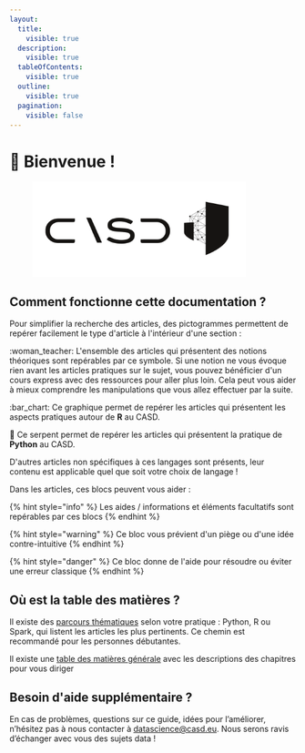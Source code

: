 ```yaml
---
layout:
  title:
    visible: true
  description:
    visible: true
  tableOfContents:
    visible: true
  outline:
    visible: true
  pagination:
    visible: false
---
```


# 🎉 Bienvenue !

<div data-full-width="true">

<figure><picture><source srcset=".gitbook/assets/Logo_casd_et_symbole_blanc.png" media="(prefers-color-scheme: dark)"><img src=".gitbook/assets/Logo_casd_et_symbole_noir.png" alt="" width="375"></picture><figcaption></figcaption></figure>

</div>

## Comment fonctionne cette documentation ?

Pour simplifier la recherche des articles, des pictogrammes permettent de repérer facilement le type d'article à l'intérieur d'une section :&#x20;

:woman\_teacher:     L'ensemble des articles qui présentent des notions théoriques sont repérables par ce symbole.  Si une notion ne vous évoque rien avant les articles pratiques sur le sujet, vous pouvez bénéficier d'un cours express avec des ressources pour aller plus loin. Cela peut vous aider à mieux comprendre les manipulations que vous allez effectuer par la suite.

:bar\_chart:    Ce graphique permet de repérer les articles qui présentent les aspects pratiques autour de **R** au CASD.

:snake:    Ce serpent permet de repérer les articles qui présentent la pratique de **Python** au CASD.

D'autres articles non spécifiques à ces langages sont présents, leur contenu est applicable quel que soit votre choix de langage !

Dans les articles, ces blocs peuvent vous aider :

{% hint style="info" %}
Les aides / informations et éléments facultatifs sont repérables par ces blocs
{% endhint %}

{% hint style="warning" %}
Ce bloc vous prévient d'un piège ou d'une idée contre-intuitive
{% endhint %}

{% hint style="danger" %}
Ce bloc donne de l'aide pour résoudre ou éviter une erreur classique
{% endhint %}

## Où est la table des matières ?

Il existe des [parcours thématiques](bienvenue/tables-des-matieres-thematiques.md) selon votre pratique : Python, R ou Spark, qui listent les articles les plus pertinents. Ce chemin est recommandé pour les personnes débutantes.

Il existe une [table des matières générale](bienvenue/table-des-matieres-generale.md) avec les descriptions des chapitres pour vous diriger

## Besoin d'aide supplémentaire ?

En cas de problèmes, questions sur ce guide, idées pour l’améliorer, n’hésitez pas à nous contacter à [datascience@casd.eu](mailto:datascience@casd.eu). Nous serons ravis d’échanger avec vous des sujets data !
